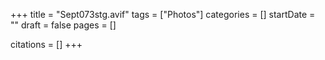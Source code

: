 +++
title = "Sept073stg.avif"
tags = ["Photos"]
categories = []
startDate = ""
draft = false
pages = []

citations = []
+++
